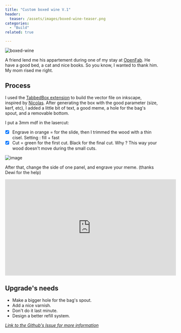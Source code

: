 ```yaml
---
title: "Custom boxed wine V.1"
header:
  teaser: /assets/images/boxed-wine-teaser.png
categories:
  - "Build"
related: true

--- 
```





![boxed-wine](https://user-images.githubusercontent.com/25099826/45484544-caa8dc00-b754-11e8-804a-b47b06802f1c.jpg)


A friend lend me his appartement during one of my stay at [OpenFab](http://openfab.be/). He have a good bed, a cat and nice books. So you know, I wanted to thank him. My mom rised me right.

## Process 

I used the [TabbedBox extension](https://github.com/paulh-rnd/TabbedBoxMakerl) to build the vector file on inkscape, inspired by [Nicolas](https://nicolasdb.github.io/post/boxes/). 
After generating the box with the good parameter (size, kerf, etc), I added a little bit of text, a good meme, a hole for the bag's spout, and a removable bottom. 

I put a 3mm mdf in the lasercut:
- [x] Engrave in orange = for the slide, then I trimmed the wood with a thin cisel. Setting : fill + fast
- [x] Cut = green for the first cut. Black for the final cut. Why ? This way your wood doesn't move during the small cuts.

![image](https://user-images.githubusercontent.com/25099826/45483624-c16a4000-b751-11e8-9cb1-395c9fd8f47f.png)

After that, change the side of one panel, and engrave your meme. (thanks Dewi for the help)

<iframe width="560" height="315" src="https://www.youtube.com/embed/IWfFQFqo32g" frameborder="0" allow="autoplay; encrypted-media" allowfullscreen></iframe>

## Upgrade's needs

- Make a bigger hole for the bag's spout.
- Add a nice varnish.
- Don't do it last minute.
- Design a better refill system.

_[Link to the Github's Issue for more information](https://github.com/zuperninja/zuperninja.github.io/issues/23)_
